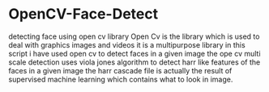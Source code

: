 # OpenCV-Face-Detect
detecting face using open cv library
Open Cv is the library which is used to deal with graphics images and videos it is a multipurpose library
in this script i have used open cv to detect faces in a given image
the ope cv multi scale detection uses viola jones algorithm to detect harr like features of the faces in a given image 
the harr cascade file is actually the result of supervised machine learning which contains what to look in image.
